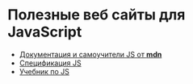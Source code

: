 # Полезные веб сайты для JavaScript

- [Документация и самоучители JS от **mdn**](https://developer.mozilla.org/ru/docs/Web/JavaScript)
- [Спецификация JS](https://262.ecma-international.org)
- [Учебник по JS](https://learn.javascript.ru)
